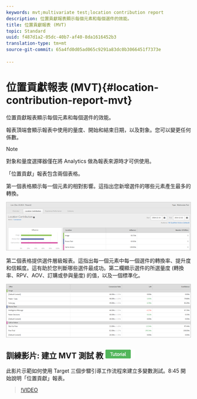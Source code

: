 ```yaml
---
keywords: mvt;multivariate test;location contribution report
description: 位置貢獻報表顯示每個元素和每個選件的效能。
title: 位置貢獻報表 (MVT)
topic: Standard
uuid: f487d1a2-05dc-40b7-af40-8da1616452b3
translation-type: tm+mt
source-git-commit: 65a4fd0d05ad065c9291a83dc0b3066451f7373e

---
```



# 位置貢獻報表 (MVT){#location-contribution-report-mvt}

位置貢獻報表顯示每個元素和每個選件的效能。

報表頂端會顯示報表中使用的量度、開始和結束日期，以及對象。您可以變更任何係數。

>[!NOTE]
>
>對象和量度選擇器僅在將 Analytics 做為報表來源時才可供使用。

「位置貢獻」報表包含兩個表格。

第一個表格顯示每一個元素的相對影響。這指出您新增選件的哪些元素產生最多的轉換。

![](assets/locationcontributiontop.png)

第二個表格提供選件層級報表。這指出每一個元素中每一個選件的轉換率、提升度和信賴度。這有助於您判斷哪些選件最成功。第二欄顯示選件的所選量度 (轉換率、RPV、AOV、訂購或參與量度) 的值，以及一個標準化。

![](assets/locationcontributionbottom.png)

## 訓練影片: 建立 MVT 測試 教 ![學課程徽章](/help/assets/tutorial.png)

此影片示範如何使用 Target 三個步驟引導工作流程來建立多變數測試。8:45 開始說明「位置貢獻」報表。

>[!VIDEO](https://video.tv.adobe.com/v/17395)